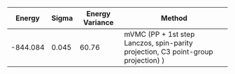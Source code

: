 |       Energy          |  Sigma          | Energy Variance  |  Method                                                |
| ----------------------| ----------------| -----------------|--------------------------------------------------------|
|    -844.084           |  0.045          | 60.76            | mVMC (PP + 1st step Lanczos, spin-parity projection, C3 point-group projection) )                           |
